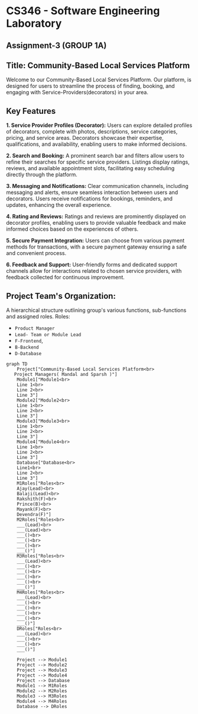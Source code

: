 # CS346 - Software Engineering Laboratory
## Assignment-3 (GROUP 1A)
## Title: Community-Based Local Services Platform
Welcome to our Community-Based Local Services Platform. Our platform, is designed for users to streamline the process of finding, booking, and engaging with Service-Providers(decorators) in your area.

## Key Features

**1. Service Provider Profiles (Decorator):** Users can explore detailed profiles of decorators, complete with photos, descriptions, service categories, pricing, and service areas. Decorators showcase their expertise, qualifications, and availability, enabling users to make informed decisions.

**2. Search and Booking:** A prominent search bar and filters allow users to refine their searches for specific service providers. Listings display ratings, reviews, and available appointment slots, facilitating easy scheduling directly through the platform.

**3. Messaging and Notifications:** Clear communication channels, including messaging and alerts, ensure seamless interaction between users and decorators. Users receive notifications for bookings, reminders, and updates, enhancing the overall experience.

**4. Rating and Reviews:** Ratings and reviews are prominently displayed on decorator profiles, enabling users to provide valuable feedback and make informed choices based on the experiences of others.

**5. Secure Payment Integration:** Users can choose from various payment methods for transactions, with a secure payment gateway ensuring a safe and convenient process.

**6. Feedback and Support:** User-friendly forms and dedicated support channels allow for interactions related to chosen service providers, with feedback collected for continuous improvement.


## Project Team's Organization:
A hierarchical structure outlining group's various functions, sub-functions and assigned roles.
Roles:
- `Product Manager`
- `Lead- Team or Module Lead`
- `F-Frontend`,   
- `B-Backend`
- `D-Database`
```mermaid
graph TD
    Project["Community-Based Local Services Platform<br>
   Project Managers( Mandal and Sparsh )"]
    Module1["Module1<br>
    Line 1<br>
    Line 2<br>
    Line 3"]
    Module2["Module2<br>
    Line 1<br>
    Line 2<br>
    Line 3"]
    Module3["Module3<br>
    Line 1<br>
    Line 2<br>
    Line 3"]
    Module4["Module4<br>
    Line 1<br>
    Line 2<br>
    Line 3"]
    Database["Database<br>
    Line1<br>
    Line 2<br>
    Line 3"]
    M1Roles["Roles<br>
    Ajay(Lead)<br>
    Balaji(Lead)<br>
    Rakshith(F)<br>
    Prince(B)<br>
    Mayank(F)<br>
    Devendra(F)"]
    M2Roles["Roles<br>
    ___(Lead)<br>
    ___(Lead)<br>
    ___()<br>
    ___()<br>
    ___()<br>
    ___()"]
    M3Roles["Roles<br>
    ___(Lead)<br>
    ___()<br>
    ___()<br>
    ___()<br>
    ___()<br>
    ___()"]
    M4Roles["Roles<br>
    ___(Lead)<br>
    ___()<br>
    ___()<br>
    ___()<br>
    ___()<br>
    ___()"]
    DRoles["Roles<br>
    ___(Lead)<br>
    ___()<br>
    ___()<br>
    ___()"]
    
    Project --> Module1
    Project --> Module2
    Project --> Module3
    Project --> Module4
    Project --> Database
    Module1 --> M1Roles
    Module2 --> M2Roles
    Module3 --> M3Roles
    Module4 --> M4Roles
    Database --> DRoles
    
```
